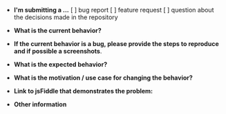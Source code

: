 <!--
**** DELETE THIS BLOCK ****  

Thanks for filing an issue!  Please keep keep issues limited to bug reports,
feature requests, and other general issues. For support questions, please feel
free to reach out on stackoverflow or w2ui.com:

**** /DELETE THIS BLOCK ****  
-->

* **I'm submitting a ...**
[ ] bug report
[ ] feature request
[ ] question about the decisions made in the repository



* **What is the current behavior?**



* **If the current behavior is a bug, please provide the steps to reproduce and if possible a screenshots**.



* **What is the expected behavior?**



* **What is the motivation / use case for changing the behavior?**



* **Link to jsFiddle that demonstrates the problem:**


* **Other information**
